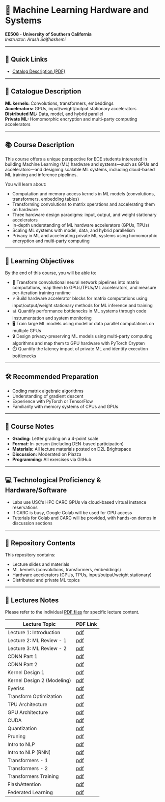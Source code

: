 # 🧠 Machine Learning Hardware and Systems  
**EE508 - University of Southern California**  
*Instructor: Arash Saifhashemi*

---

## 📄 Quick Links

- [Catalog Description (PDF)](https://web-app.usc.edu/soc/syllabus/20251/30507.pdf)

---

## 📝 Catalogue Description

**ML kernels:** Convolutions, transformers, embeddings  
**Accelerators:** GPUs, input/weight/output stationary accelerators  
**Distributed ML:** Data, model, and hybrid parallel  
**Private ML:** Homomorphic encryption and multi-party computing accelerators

---

## 📚 Course Description

This course offers a unique perspective for ECE students interested in building Machine Learning (ML) hardware and systems—such as GPUs and accelerators—and designing scalable ML systems, including cloud-based ML training and inference pipelines.

You will learn about:
- Computation and memory access kernels in ML models (convolutions, transformers, embedding tables)
- Transforming convolutions to matrix operations and accelerating them on hardware
- Three hardware design paradigms: input, output, and weight stationary accelerators
- In-depth understanding of ML hardware accelerators (GPUs, TPUs)
- Scaling ML systems with model, data, and hybrid parallelism
- Privacy in ML and accelerating private ML systems using homomorphic encryption and multi-party computing

---

## 🎯 Learning Objectives

By the end of this course, you will be able to:

- 🔄 Transform convolutional neural network pipelines into matrix computations, map them to GPUs/TPUs/ML accelerators, and measure per-iteration training runtime
- ⚡ Build hardware accelerator blocks for matrix computations using input/output/weight stationary methods for ML inference and training
- 📊 Quantify performance bottlenecks in ML systems through code instrumentation and system monitoring
- 🖥️ Train large ML models using model or data parallel computations on multiple GPUs
- 🔒 Design privacy-preserving ML models using multi-party computing algorithms and map them to GPU hardware with PyTorch Crypten
- ⏱️ Quantify the latency impact of private ML and identify execution bottlenecks

---

## 🛠️ Recommended Preparation

- Coding matrix algebraic algorithms
- Understanding of gradient descent
- Experience with PyTorch or TensorFlow
- Familiarity with memory systems of CPUs and GPUs

---

## 📝 Course Notes

- **Grading:** Letter grading on a 4-point scale
- **Format:** In-person (including DEN-based participation)
- **Materials:** All lecture materials posted on D2L Brightspace
- **Discussion:** Moderated on Piazza
- **Programming:** All exercises via GitHub

---

## 💻 Technological Proficiency & Hardware/Software

- Labs use USC’s HPC CARC GPUs via cloud-based virtual instance reservations
- If CARC is busy, Google Colab will be used for GPU access
- Tutorials for Colab and CARC will be provided, with hands-on demos in discussion sections

---

## 📂 Repository Contents

This repository contains:
- Lecture slides and materials
- ML kernels (convolutions, transformers, embeddings)
- Hardware accelerators (GPUs, TPUs, input/output/weight stationary)
- Distributed and private ML topics

---

## 📖 Lectures Notes

Please refer to the individual [PDF files](lectures) for specific lecture content.


| Lecture Topic              | PDF Link                                                   |
| -------------------------- | ---------------------------------------------------------- |
| Lecture 1: Introduction    | [pdf](lectures/ML_Lecture1Sp25.pdf)                        |
| Lecture 2: ML Review - 1   | [pdf](lectures/ML_Lecture2Sp25_ML_Review.pdf)              |
| Lecture 3: ML Review - 2   | [pdf](lectures/ML_Lecture3Sp25_ML_Review.pdf)              |
| CDNN Part 1                | [pdf](lectures/ML_LectureSp25_CDNN.pdf)                    |
| CDNN Part 2                | [pdf](lectures/ML_LectureSp25_CDNN2.pdf)                   |
| Kernel Design 1            | [pdf](lectures/ML_LectureSp25_KernelDesign1.pdf)           |
| Kernel Design 2 (Modeling) | [pdf](lectures/ML_LectureSp25_KernelDesign2(modeling).pdf) |
| Eyeriss                    | [pdf](lectures/ML_LectureSp25_Eyeriss.pdf)                 |
| Transform Optimization     | [pdf](lectures/ML_LectureSp25_TransformOptimization.pdf)   |
| TPU Architecture           | [pdf](lectures/ML_LectureSp25_tpu.pdf)                     |
| GPU Architecture           | [pdf](lectures/ML_LectureSp25_GPU.pdf)                     |
| CUDA                       | [pdf](lectures/ML_LectureSp25_cuda.pdf)                    |
| Quantization               | [pdf](lectures/ML_LectureSp25_quantization.pdf)            |
| Pruning                    | [pdf](lectures/ML_LectureSp25_pruning.pdf)                 |
| Intro to NLP               | [pdf](lectures/ML_LectureSp25_IntroToNlp.pdf)              |
| Intro to NLP (RNN)         | [pdf](lectures/ML_LectureSp25_IntroToNlp_rnn.pdf)          |
| Transformers - 1           | [pdf](lectures/ML_LectureSp25_transformers.pdf)            |
| Transformers - 2           | [pdf](lectures/ML_LectureSp25_transformers2.pdf)           |
| Transformers Training      | [pdf](lectures/ML_LectureSp25_trainingTransformers.pdf)    |
| FlashAttention             | [pdf](lectures/ML_LectureSp25_flashAttention.pdf)          |
| Federated Learning         | [pdf](lectures/ML_LectureSp25_FederatedLearning.pdf)       |